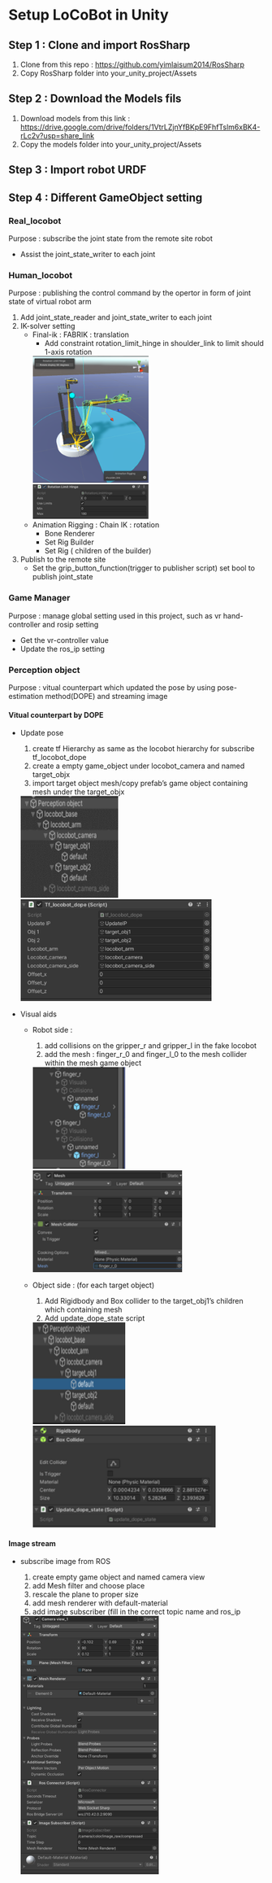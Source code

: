 # Setup LoCoBot in Unity

## Step 1 : Clone and import RosSharp
1. Clone from this repo : https://github.com/yimlaisum2014/RosSharp
2. Copy RosSharp folder into your_unity_project/Assets

## Step 2 : Download the Models fils
1. Download models from this link : https://drive.google.com/drive/folders/1VtrLZjnYfBKpE9FhfTslm6xBK4-rLc2v?usp=share_link
2. Copy the models folder into your_unity_project/Assets

## Step 3 : Import robot URDF


## Step 4 : Different GameObject setting

### Real_locobot

Purpose : subscribe the joint state from the remote site robot

- Assist the joint_state_writer to each joint 


### Human_locobot

Purpose : publishing the control command by the opertor in form of joint state of virtual robot arm

1. Add joint_state_reader and joint_state_writer to each joint
2. IK-solver setting
    - Final-ik : FABRIK : translation
        - Add constraint rotation_limit_hinge in shoulder_link to limit  should 1-axis rotation
        <img src="Figures/from_scatch/IK_1.png" width="50%" />
        <img src="Figures/from_scatch/IK_2.png" width="50%" />
    - Animation Rigging : Chain IK : rotation
        - Bone Renderer
        - Set Rig Builder
        - Set Rig ( children of the builder)
3. Publish to the remote site
    - Set the grip_button_function(trigger to publisher script) set bool to publish joint_state

### Game Manager

Purpose : manage global setting used in this project, such as vr hand-controller and rosip setting

- Get the vr-controller value
- Update the ros_ip setting

### Perception object

Purpose : vitual counterpart which updated the pose by using pose-estimation method(DOPE) and streaming image

#### Vitual counterpart by DOPE
- Update pose
    1. create tf Hierarchy as same as the locobot hierarchy for subscribe tf_locobot_dope
    2. create a empty game_object under locobot_camera and named target_objx
    3. import target object mesh/copy prefab’s game object containing mesh under the target_objx

    <img src="Figures/from_scatch/DOPE_1.png" width="40%" height="200"/>
    <img src="Figures/from_scatch/DOPE_2.png" width="" height="200"/>

- Visual aids
    - Robot side :
        1. add collisions on the gripper_r and gripper_l in the fake locobot 
        2. add the mesh : finger_r_0 and finger_l_0 to the mesh collider within the mesh game object

        <img src="Figures/from_scatch/VA_DOPE_3.png" width="40%" height="200"/>
        <img src="Figures/from_scatch/VA_DOPE_4.png" width="" height="200"/>

    - Object side : (for each target object)
        1. Add Rigidbody and Box collider to the target_obj1’s children which containing mesh
        2. Add update_dope_state script

        <img src="Figures/from_scatch/VA_DOPE_1.png" width="40%" height="200"/>
        <img src="Figures/from_scatch/VA_DOPE_2.png" width="" height="200"/>

#### Image stream


- subscribe image from ROS

    1. create empty game object and named camera view
    2. add Mesh filter and choose place
    3. rescale the plane to proper size
    4. add mesh renderer with default-material
    5. add image subscriber (fill in the correct topic name and ros_ip

    <img src="Figures/from_scatch/camera_1.png" width="" height=""/>

